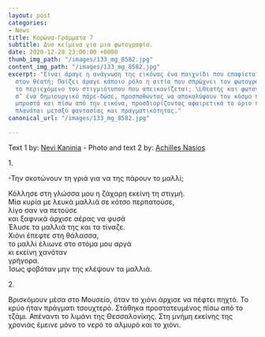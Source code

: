 ```yaml
---
layout: post
categories:
- News
title: Κορώνα-Γράμματα 7
subtitle: Δυο κείμενα για μια φωτογραφία.
date: 2020-12-28 23:00:00 +0000
thumb_img_path: "/images/133_mg_8582.jpg"
content_img_path: "/images/133_mg_8582.jpg"
excerpt: "Είναι άραγε η ανάγνωση της εικόνας ένα παιχνίδι που επαφίεται αποκλειστικά
  στον θεατή; Παίζει άραγε κάποιο ρόλο η αιτία που σπρώχνει τον φωτογράφο να επιλέξει
  το περιεχόμενο του στιγμιότυπου που απεικονίζεται; \LΘεατής και φωτογράφος συνευρίσκονται
  σ’ ένα δημιουργικό πάρε-δώσε, προσπαθώντας να αποκαλύψουν τον κόσμο που υπάρχει
  μπροστά και πίσω από την εικόνα, προσδιορίζοντας αφαιρετικά το όριο που μπορεί να
  πλανάται μεταξύ φαντασίας και πραγματικότητας."
canonical_url: "/images/133_mg_8582.jpg"

---
```

Text 1 by: <a href="https://www.facebook.com/nevi.kaninia" target="blank">Nevi Kaninia</a> - Photo and text 2 by: <a href="https://anikon.org/" target="blank">Achilles Nasios</a>

1\.

\-Την σκοτώνουν τη γριά για να της πάρουν το μαλλί;

Κόλλησε στη γλώσσα μου η ζάχαρη εκείνη τη στιγμή.  
Μία κυρία με λευκά μαλλιά σε κότσο περπατούσε,  
λίγο σαν να πετούσε  
και ξαφνικά άρχισε αέρας να φυσά  
Έλυσε τα μαλλιά της και τα τίναζε.  
Χιόνι έπεφτε στη θάλασσα,  
το μαλλί έλιωνε στο στόμα μου αργά  
κι εκείνη χανόταν  
γρήγορα.  
Ίσως φοβόταν μην της κλέψουν τα μαλλιά.

2\.

Βρισκόμουν μέσα στο Μουσείο, όταν το χιόνι άρχισε να πέφτει πηχτό. Το κρύο ήταν πράγματι τσουχτερό. Στάθηκα προστατευμένος πίσω από το τζάμι. Απέναντι το λιμάνι της Θεσσαλονίκης. Στη μνήμη εκείνης της χρονιάς έμεινε μόνο το νερό το αλμυρό και το χιόνι.